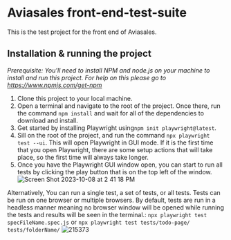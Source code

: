 # Aviasales front-end-test-suite

This is the test project for the front end of Aviasales.

## Installation & running the project

_Prerequisite: You'll need to install NPM and node.js on your machine to install and run this project. For help on this please go to https://www.npmjs.com/get-npm_

1. Clone this project to your local machine.
2. Open a terminal and navigate to the root of the project. Once there, run the command `npm install` and wait for all of the dependencies to download and install.
3. Get started by installing Playwright using`npm init playwright@latest`.
4. Sill on the root of the project, and run the command `npx playwright test --ui`. This will open Playwright in GUI mode. If it is the first time that you open Playwright, there are some setup actions that will take place, so the first time will always take longer.
5. Once you have the Playwright GUI window open, you can start to run all tests by clicking the play button that is on the top left of the window.
![Screen Shot 2023-10-08 at 2 41 18 PM](https://github.com/andycarson182/zombiesAteMyNeighbors/assets/25748942/b87f5c63-d56b-401d-bb2d-fb5091b416b5)



Alternatively, You can run a single test, a set of tests, or all tests. Tests can be run on one browser or multiple browsers. By default, tests are run in a headless manner meaning no browser window will be opened while running the tests and results will be seen in the terminal.: `npx playwright test specFileName.spec.js` or `npx playwright test tests/todo-page/ tests/folderName/`
![215373](https://github.com/andycarson182/zombiesAteMyNeighbors/assets/25748942/f178514a-47e9-4675-8d85-9b4100c73008)




